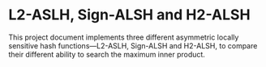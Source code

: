 # L2-ASLH, Sign-ALSH and H2-ALSH
This project document implements three different asymmetric locally sensitive hash functions—L2-ASLH, Sign-ALSH and H2-ALSH, to compare their different ability to search the maximum inner product.
